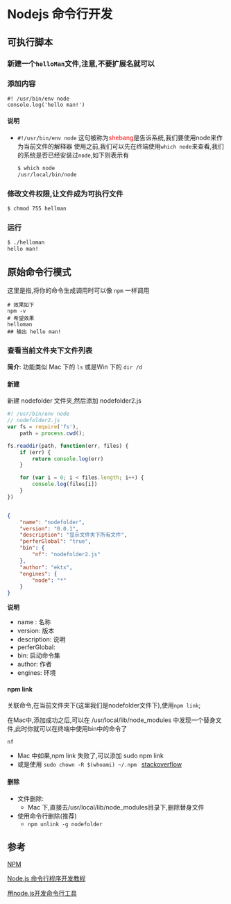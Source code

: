 # Nodejs 命令行开发

## 可执行脚本
### 新建一个`helloMan`文件,注意,不要扩展名就可以
### 添加内容
```shell
#! /usr/bin/env node
console.log('hello man!')
```
#### 说明  
* `#!/usr/bin/env node` 这句被称为<span style="color:red">shebang</span>是告诉系统,我们要使用node来作为当前文件的解释器
  使用之前,我们可以先在终端使用`which node`来查看,我们的系统是否已经安装过`node`,如下则表示有
  ```sh
  $ which node
  /usr/local/bin/node
  ```

### 修改文件权限,让文件成为可执行文件
```sh
$ chmod 755 hellman
```

### 运行
```sh
$ ./helloman
hello man!
```



## 原始命令行模式

这里是指,将你的命令生成调用时可以像 `npm` 一样调用

```shell
# 效果如下
npm -v
# 希望效果
helloman
## 输出 hello man!
```

### 查看当前文件夹下文件列表

__简介__: 功能类似 Mac 下的 `ls` 或是Win 下的 `dir /d`

#### 新建 

新建 nodefolder 文件夹,然后添加 nodefolder2.js

```javascript
#! /usr/bin/env node
// nodefolder2.js
var fs = require('fs'),
	path = process.cwd();

fs.readdir(path, function(err, files) {
	if (err) {
		return console.log(err)
	}

	for (var i = 0; i < files.length; i++) {
		console.log(files[i])
	}
})
```

```json

{
	"name": "nodefolder",
	"version": "0.0.1",
	"description": "显示文件夹下所有文件",
	"perferGlobal": "true",
	"bin": {
		"nf": "nodefolder2.js"
	},
	"author": "ektx",
	"engines": {
		"node": "*"
	}
}
```

__说明__

- name : 名称
- version: 版本
- description: 说明
- perferGlobal: 
- bin: 启动命令集
- author: 作者
- engines: 环境

#### npm link

关联命令,在当前文件夹下(这里我们是nodefolder文件下),使用`npm link`; 

在Mac中,添加成功之后,可以在 /usr/local/lib/node_modules 中发现一个替身文件,此时你就可以在终端中使用bin中的命令了

```shell
nf
```

- Mac 中如果,npm link 失败了,可以添加 sudo npm link
- 或是使用 `sudo chown -R $(whoami) ~/.npm `  [stackoverflow](http://stackoverflow.com/questions/16151018/npm-throws-error-without-sudo)

#### 删除

- 文件删除:
  - Mac 下,直接去/usr/local/lib/node_modules目录下,删除替身文件
- 使用命令行删除(推荐)
  - `npm unlink -g nodefolder`



## 参考
[NPM](https://docs.npmjs.com/getting-started/what-is-npm)

[Node.js 命令行程序开发教程](http://www.ruanyifeng.com/blog/2015/05/command-line-with-node.html)

[用node.js开发命令行工具](http://binbinliao.com/programming/commandline-nodejs.html)